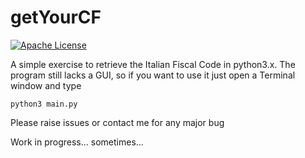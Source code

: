 # getYourCF
[![Apache License](https://img.shields.io/badge/License-DWTFYW-green.svg)](https://github.com/andreasala98/getYourCF/blob/master/LICENSE)


A simple exercise to retrieve the Italian Fiscal Code in python3.x. 
The program still lacks a GUI, so if you want to use it just open a Terminal window and type
```
python3 main.py
```
Please raise issues or contact me for any major bug


Work in progress... sometimes...